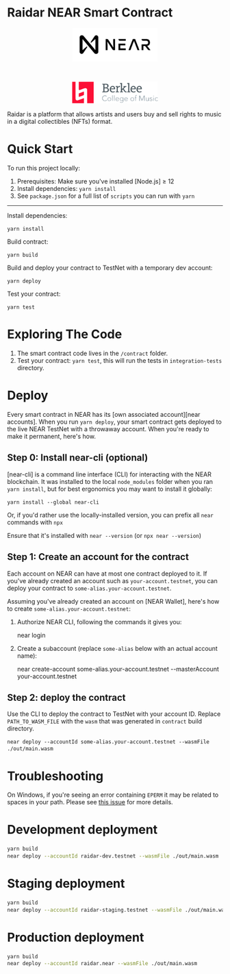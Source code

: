 # Raidar NEAR Smart Contract

<p align="middle">
   <a href="https://near.org/" target="blank"><img src="./logos/near_logo.png" width="200" alt="Near Logo" /></a>
</p>
<p>
    &nbsp;
    &nbsp;
</p>

<p align="middle">
   <a href="" target="blank"><img src="./logos/logo.png" width="200" alt="Berklee Logo"/></a>
</p>

Raidar is a platform that allows artists and users buy and sell rights to music in a digital collectibles (NFTs) format.

# Quick Start

To run this project locally:

1. Prerequisites: Make sure you've installed [Node.js] ≥ 12
2. Install dependencies: `yarn install`
3. See `package.json` for a full list of `scripts` you can run with `yarn`

---

Install dependencies:

    yarn install

Build contract:

    yarn build

Build and deploy your contract to TestNet with a temporary dev account:

    yarn deploy

Test your contract:

    yarn test

# Exploring The Code

1. The smart contract code lives in the `/contract` folder.
2. Test your contract: `yarn test`, this will run the tests in `integration-tests` directory.

# Deploy

Every smart contract in NEAR has its [own associated account][near accounts]. When you run `yarn deploy`, your smart contract gets deployed to the live NEAR TestNet with a throwaway account. When you're ready to make it permanent, here's how.

## Step 0: Install near-cli (optional)

[near-cli] is a command line interface (CLI) for interacting with the NEAR blockchain. It was installed to the local `node_modules` folder when you ran `yarn install`, but for best ergonomics you may want to install it globally:

    yarn install --global near-cli

Or, if you'd rather use the locally-installed version, you can prefix all `near` commands with `npx`

Ensure that it's installed with `near --version` (or `npx near --version`)

## Step 1: Create an account for the contract

Each account on NEAR can have at most one contract deployed to it. If you've already created an account such as `your-account.testnet`, you can deploy your contract to `some-alias.your-account.testnet`.

Assuming you've already created an account on [NEAR Wallet], here's how to create `some-alias.your-account.testnet`:

1. Authorize NEAR CLI, following the commands it gives you:

   near login

2. Create a subaccount (replace `some-alias` below with an actual account name):

   near create-account some-alias.your-account.testnet --masterAccount your-account.testnet

## Step 2: deploy the contract

Use the CLI to deploy the contract to TestNet with your account ID.
Replace `PATH_TO_WASM_FILE` with the `wasm` that was generated in `contract` build directory.

    near deploy --accountId some-alias.your-account.testnet --wasmFile ./out/main.wasm

# Troubleshooting

On Windows, if you're seeing an error containing `EPERM` it may be related to spaces in your path. Please see [this issue](https://github.com/zkat/npx/issues/209) for more details.

# Development deployment

```bash
yarn build
near deploy --accountId raidar-dev.testnet --wasmFile ./out/main.wasm
```

# Staging deployment

```bash
yarn build
near deploy --accountId raidar-staging.testnet --wasmFile ./out/main.wasm
```

# Production deployment

```bash
yarn build
near deploy --accountId raidar.near --wasmFile ./out/main.wasm
```
